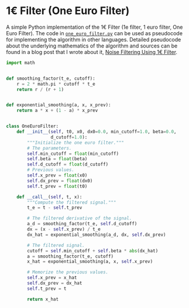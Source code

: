 # 1€ Filter (One Euro Filter)
A simple Python implementation of the 1€ Filter (1e filter, 1 euro filter, One Euro Filter). The code in [`one_euro_filter.py`](./one_euro_filter.py) can be used as pseudocode for implementing the algorithm in other languages. Detailed pseudocode about the underlying mathematics of the algorithm and sources can be found in a blog post that I wrote about it, [Noise Filtering Using 1€ Filter](https://jaantollander.com/post/noise-filtering-using-one-euro-filter/).

```python 
import math


def smoothing_factor(t_e, cutoff):
    r = 2 * math.pi * cutoff * t_e
    return r / (r + 1)


def exponential_smoothing(a, x, x_prev):
    return a * x + (1 - a) * x_prev


class OneEuroFilter:
    def __init__(self, t0, x0, dx0=0.0, min_cutoff=1.0, beta=0.0,
                 d_cutoff=1.0):
        """Initialize the one euro filter."""
        # The parameters.
        self.min_cutoff = float(min_cutoff)
        self.beta = float(beta)
        self.d_cutoff = float(d_cutoff)
        # Previous values.
        self.x_prev = float(x0)
        self.dx_prev = float(dx0)
        self.t_prev = float(t0)

    def __call__(self, t, x):
        """Compute the filtered signal."""
        t_e = t - self.t_prev

        # The filtered derivative of the signal.
        a_d = smoothing_factor(t_e, self.d_cutoff)
        dx = (x - self.x_prev) / t_e
        dx_hat = exponential_smoothing(a_d, dx, self.dx_prev)

        # The filtered signal.
        cutoff = self.min_cutoff + self.beta * abs(dx_hat)
        a = smoothing_factor(t_e, cutoff)
        x_hat = exponential_smoothing(a, x, self.x_prev)

        # Memorize the previous values.
        self.x_prev = x_hat
        self.dx_prev = dx_hat
        self.t_prev = t

        return x_hat
```
